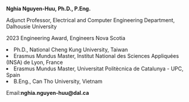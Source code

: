 <strong>Nghia Nguyen-Huu, Ph.D., P.Eng.</strong>
<p> Adjunct Professor, Electrical and Computer Engineering Department, Dalhousie University<p>
<p>2023 Engineering Award, Engineers Nova Scotia<p>
<li>Ph.D., National Cheng Kung University, Taiwan </li>
<li> Erasmus Mundus Master, Institut National des Sciences Appliquées (INSA) de Lyon, France </li>
<li> Erasmus Mundus Master, Universitat Politècnica de Catalunya - UPC, Spain </li>
<li> B.Eng., Can Tho University, Vietnam </li>
<p>Email:<strong>nghia.nguyen-huu@dal.ca</strong><p>
